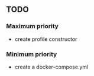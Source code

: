 ## TODO

### Maximum priority
  - create profile constructor

### Minimum priority
  - create a docker-compose.yml

